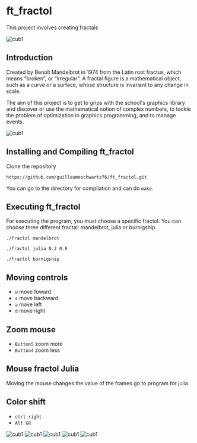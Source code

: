 # ft_fractol

This project involves creating fractals

![cub1](https://github.com/guillaumeschwartz76/ft_fractol/blob/main/pictures/fractol1.png)

## Introduction

Created by Benoît Mandelbrot in 1974 from the Latin root fractus, which means “broken”, or “irregular”.
A fractal figure is a mathematical object, such as a curve or a surface, whose structure is invariant
to any change in scale.

The aim of this project is to get to grips with the school's graphics library and
discover or use the mathematical notion of complex numbers, to tackle the problem of optimization
in graphics programming, and to manage events.

![cub1](https://github.com/guillaumeschwartz76/ft_fractol/blob/main/pictures/fractol2.png)

## Installing and Compiling ft_fractol

Clone the repository

```shell
https://github.com/guillaumeschwartz76/ft_fractol.git
```

You can go to the directory for compilation and can do ```make```.

## Executing ft_fractol

For executing the program, you must choose a specific fractol.
You can choose three different fractal: mandelbrot, julia <x> <y> or burnigship.

```shell
./fractol mandelbrot
```
```shell
./fractol julia 0.2 0.9
```
```shell
./fractol burnigship
```

## Moving controls

* ```w``` move foward
* ```s``` move backward
* ```a``` move left
* ```d``` move right

## Zoom mouse

* ```Button5``` zoom more
* ```Button4``` zoom less

## Mouse fractol Julia

Moving the mouse changes the value of the frames go to program for julia.

## Color shift

* ```ctrl right```
* ```Alt GR```

![cub1](https://github.com/guillaumeschwartz76/ft_fractol/blob/main/pictures/fractol3.png)
![cub1](https://github.com/guillaumeschwartz76/ft_fractol/blob/main/pictures/fractol4.png)
![cub1](https://github.com/guillaumeschwartz76/ft_fractol/blob/main/pictures/fractol5.png)
![cub1](https://github.com/guillaumeschwartz76/ft_fractol/blob/main/pictures/fractol6.png)
![cub1](https://github.com/guillaumeschwartz76/ft_fractol/blob/main/pictures/fractol7.png)
